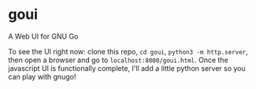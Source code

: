 # goui
A Web UI for GNU Go

To see the UI right now: clone this repo, `cd goui`, `python3 -m http.server`, then open a browser and go to `localhost:8000/goui.html`. Once the javascript UI is functionally complete, I'll add a little python server so you can play with gnugo!

